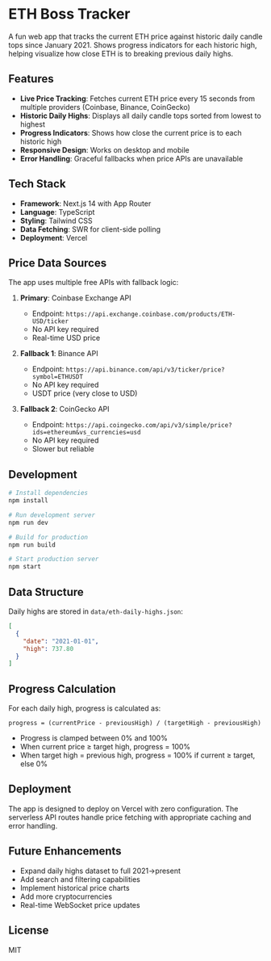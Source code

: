 # ETH Boss Tracker

A fun web app that tracks the current ETH price against historic daily candle tops since January 2021. Shows progress indicators for each historic high, helping visualize how close ETH is to breaking previous daily highs.

## Features

- **Live Price Tracking**: Fetches current ETH price every 15 seconds from multiple providers (Coinbase, Binance, CoinGecko)
- **Historic Daily Highs**: Displays all daily candle tops sorted from lowest to highest
- **Progress Indicators**: Shows how close the current price is to each historic high
- **Responsive Design**: Works on desktop and mobile
- **Error Handling**: Graceful fallbacks when price APIs are unavailable

## Tech Stack

- **Framework**: Next.js 14 with App Router
- **Language**: TypeScript
- **Styling**: Tailwind CSS
- **Data Fetching**: SWR for client-side polling
- **Deployment**: Vercel

## Price Data Sources

The app uses multiple free APIs with fallback logic:

1. **Primary**: Coinbase Exchange API
   - Endpoint: `https://api.exchange.coinbase.com/products/ETH-USD/ticker`
   - No API key required
   - Real-time USD price

2. **Fallback 1**: Binance API
   - Endpoint: `https://api.binance.com/api/v3/ticker/price?symbol=ETHUSDT`
   - No API key required
   - USDT price (very close to USD)

3. **Fallback 2**: CoinGecko API
   - Endpoint: `https://api.coingecko.com/api/v3/simple/price?ids=ethereum&vs_currencies=usd`
   - No API key required
   - Slower but reliable

## Development

```bash
# Install dependencies
npm install

# Run development server
npm run dev

# Build for production
npm run build

# Start production server
npm start
```

## Data Structure

Daily highs are stored in `data/eth-daily-highs.json`:

```json
[
  {
    "date": "2021-01-01",
    "high": 737.80
  }
]
```

## Progress Calculation

For each daily high, progress is calculated as:
```
progress = (currentPrice - previousHigh) / (targetHigh - previousHigh)
```

- Progress is clamped between 0% and 100%
- When current price ≥ target high, progress = 100%
- When target high = previous high, progress = 100% if current ≥ target, else 0%

## Deployment

The app is designed to deploy on Vercel with zero configuration. The serverless API routes handle price fetching with appropriate caching and error handling.

## Future Enhancements

- Expand daily highs dataset to full 2021→present
- Add search and filtering capabilities
- Implement historical price charts
- Add more cryptocurrencies
- Real-time WebSocket price updates

## License

MIT
